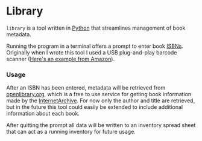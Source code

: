 # Library
`library` is a tool written in [Python](https://www.python.org/) that streamlines management of book metadata.

Running the program in a terminal offers a prompt to enter book [ISBNs](https://en.wikipedia.org/wiki/ISBN). Originally when I wrote this tool I used a USB plug-and-play barcode scanner ([Here's an example from Amazon](https://www.amazon.com/Officelab-Barcode-Scanner-Handheld-Scanning/dp/B0BBFL61CY)).

### Usage
After an ISBN has been entered, metadata will be retrieved from [openlibrary.org](https://openlibrary.org/developers/api), which is a free to use service for getting book information made by the [InternetArchive](https://github.com/internetarchive/openlibrary). For now only the author and title are retrieved, but in the future this tool could easily be extended to include additional information about each book. 

After quitting the prompt all data will be written to an inventory spread sheet that can act as a running inventory for future usage.
